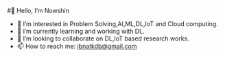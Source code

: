 
#👋 Hello, I’m Nowshin
- 👀 I’m interested in Problem Solving,AI,ML,DL,IoT and Cloud computing.
- 🌱 I’m currently learning and working with DL.
- 💞️ I’m looking to collaborate on DL,IoT based research works.
- 📫 How to reach me: ibnatkdb@gmail.com

<!---
nowshin20/nowshin20 is a ✨ special ✨ repository because its `README.md` (this file) appears on your GitHub profile.
You can click the Preview link to take a look at your changes.
--->
